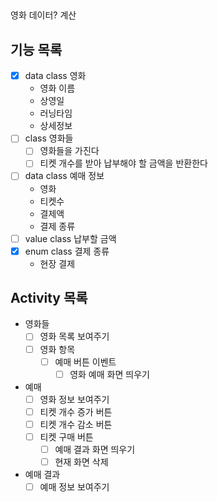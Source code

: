 ## 
영화 데이터?
계산

## 기능 목록
- [x] data class 영화
  - 영화 이름
  - 상영일
  - 러닝타임
  - 상세정보
- [ ] class 영화들
  - [ ] 영화들을 가진다
  - [ ] 티켓 개수를 받아 납부해야 할 금액을 반환한다
- [ ] data class 예매 정보
  - 영화
  - 티켓수
  - 결제액
  - 결제 종류
- [ ] value class 납부할 금액
- [x] enum class 결제 종류
  - 현장 결제

## Activity 목록
- 영화들
  - [ ] 영화 목록 보여주기
  - [ ] 영화 항목
    - [ ] 예매 버튼 이벤트
      - [ ] 영화 예매 화면 띄우기
- 예매
  - [ ] 영화 정보 보여주기
  - [ ] 티켓 개수 증가 버튼
  - [ ] 티켓 개수 감소 버튼
  - [ ] 티켓 구매 버튼
    - [ ] 예매 결과 화면 띄우기
    - [ ] 현재 화면 삭제

- 예매 결과
  - [ ] 예매 정보 보여주기